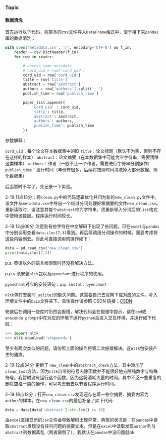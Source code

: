 ### Topic

#### 数据清洗

首先运行以下代码，将原本的csv文件导入`DataFrame`格式中，便于接下来`pandas`库的数据清洗：
```python
with open('metadata.csv', 'r', encoding='UTF-8') as f_in:
    reader = csv.DictReader(f_in)
    for row in reader:

        # access some metadata
        # cord_uid = row['cord_uid']
        cord_uid = row['cord_uid']
        title = row['title']
        abstract = row['abstract']
        authors = row['authors'].split('; ')
        publish_time = row['publish_time']

        paper_list.append({
            'cord_uid' : cord_uid,
            'title': title,
            'abstract': abstract,
            'authors': authors,
            'publish_time': publish_time
        })
```

参数解释：

`cord_uid`：每个论文在本数据集中的ID
`title`：论文标题（默认不为空，否则不存在这样的样本）
`abstract`：论文摘要（在本数据集中可能为空字符串，需要清除这类样本）
`authors`：作者（一般不止一个作者，需要进行字符串分割操作）
`publish_time`：发行时间（年份有很多，后续将按照时间清洗掉大部分数据，简化数据集）

<!-- 运行以下代码可以看到目前的样本量是极大的：
```python -->

后面暂时不写了，先记录一下实验。

2-19 11点13分：将`clean.py`中的代码逻辑优化并归为新的`new_clean.py`文件中。该文件从`metadata.csv`中导出一个经过分词处理好棋摘要的文件`new_clean.csv`。重新读取时，请注意其每个`abstract`中为字符串，须重新导入分词后的`list`格式中使用该数据。程序运行时间较长。

2-19 12点08分 注意到有些字符在中文解码下出现了些问题，可在`excel`与`pandas`中分别调用查看`data.iloc[7,3]`看到。再后续调用分词操作的时候，需要考虑将这些内容删去。对此可直接调用的操作如下：
```python
data = pd.read_csv('new_clean.csv')
print(data.iloc[7,3])
```
p.s. 英语以外的语言检测暂时还没有解决方法。

p.p.s 须安装`nltk`包以及`pyenchant`进行程序的使用。

`pyenchant`对应的安装语句：`pip install pyenchant`

`nltk`包在安装时`_sqlite3`的缺失问题。这需要自己去官网下载对应的文件，补入环境文件中的`DLLs`文件夹下。具体操作请参照 CSDN 链接：[CSDN](https://blog.csdn.net/qq_42685893/article/details/116519140)

安装后在调用一些库时仍然会报错，解决代码会在报错中提示，请在`cmd`或`anaconda prompt`中在对应的环境下运行`python`后进入交互环境，并运行如下代码：
```python
>>> import nltk
>>> nltk.download('stopwords')
```
至少有两次类似的问题，请仿照上面的操作将第二次报错解决。这`nltk`包安装产生的通病。

2-19 12点34分 更新了 `new_clean`中的`abstract_check`方法，其中添加了`clean_text`方法，因为`nltk`自带的符号去除函数并不能很好地去除纯数字与特殊符号。我暂时没有运行这个函数，因为这将消耗大量的时间。其中不乏一些重复的删除空格一类的操作，可以考虑删去以节省程序运行时间。

2-19 18点12分：打开`new_clean.csv`发现还存在着一些空摘要、摘要内容为`author`的样本，在`new_clean.csv`的最后补全了如下代码:
```python
data = data[data['abstract'].str.len() >= 30]
```
由`excel`直接显示的`csv`文件会导致解码出现异常。典型的状况是：在`pandas`中读取`abstract`发现没有任何问题的摘要文本，但是在`excel`中读取发现`author`列与`abstract`列数据紊乱（两者颠倒了），我默认在`pandas`中没问题就ok